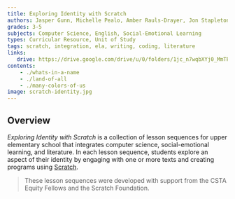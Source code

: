 ```yaml
---
title: Exploring Identity with Scratch
authors: Jasper Gunn, Michelle Pealo, Amber Rauls-Drayer, Jon Stapleton
grades: 3-5
subjects: Computer Science, English, Social-Emotional Learning
types: Curricular Resource, Unit of Study
tags: scratch, integration, ela, writing, coding, literature
links:
   drive: https://drive.google.com/drive/u/0/folders/1jc_n7wqbXYj0_MmTP7KJK2E9oZqxp1EE
contents:
    - ./whats-in-a-name
    - ./land-of-all
    - ./many-colors-of-us
image: scratch-identity.jpg
---
```


## Overview

*Exploring Identity with Scratch* is a collection of lesson sequences for upper elementary school that integrates computer science, social-emotional learning, and literature. In each lesson sequence, students explore an aspect of their identity by engaging with one or more texts and creating programs using [Scratch](https://scratch.mit.edu/).

> These lesson sequences were developed with support from the CSTA Equity Fellows and the Scratch Foundation.
